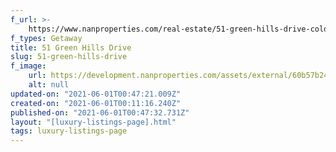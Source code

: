 ```yaml
---
f_url: >-
    https://www.nanproperties.com/real-estate/51-green-hills-drive-coldspring-tx-77331/80707584/109236620
f_types: Getaway
title: 51 Green Hills Drive
slug: 51-green-hills-drive
f_image:
    url: https://development.nanproperties.com/assets/external/60b57b24a8d960777e9e3bad_cropped5.jpeg
    alt: null
updated-on: "2021-06-01T00:47:21.009Z"
created-on: "2021-06-01T00:11:16.240Z"
published-on: "2021-06-01T00:47:32.731Z"
layout: "[luxury-listings-page].html"
tags: luxury-listings-page
---
```

